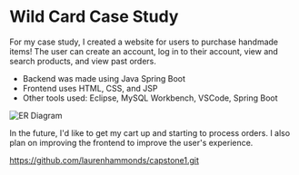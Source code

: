 # Wild Card Case Study

For my case study, I created a website for users to purchase handmade items! The user can create an account, log in to their account, view and search products, and view past orders. 

- Backend was made using Java Spring Boot 
- Frontend uses HTML, CSS,  and JSP
- Other tools used: Eclipse, MySQL Workbench, VSCode, Spring Boot

![ER Diagram]()

In the future, I'd like to get my cart up and starting to process orders. I also plan on improving the frontend to improve the user's experience.

https://github.com/laurenhammonds/capstone1.git
